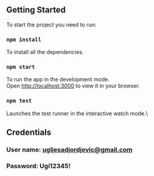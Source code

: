 ## Getting Started

To start the project you need to run:

### `npm install`

To install all the dependencies.

### `npm start`

To run the app in the development mode.\
Open [http://localhost:3000](http://localhost:3000) to view it in your browser.

### `npm test`

Launches the test runner in the interactive watch mode.\

## Credentials

### User name: ugljesadjordjevic@gmail.com
### Password: Ugi12345!